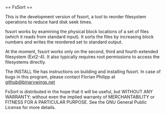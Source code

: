 == FsSort ==

This is the development version of fssort, a tool to reorder filesystem
operations to reduce hard disk seek times.

fssort works by examining the physical block locations of a set of files
(which it reads from standard input). It sorts the files by increasing
block numbers and writes the reordered set to standard output.

At the moment, fssort works only on the second, third and fourth extended
filesystem (Ext2-4). It also typically requires root permissions to access
the filesystems directly.

The INSTALL file has instructions on building and installing fssort.
In case of bugs in this program, please contact Florian Philipp at
github@binarywings.net

FsSort is distributed in the hope that it will be useful, but
WITHOUT ANY WARRANTY; without even the implied warranty of
MERCHANTABILITY or FITNESS FOR A PARTICULAR PURPOSE. See the
GNU General Public License for more details.
